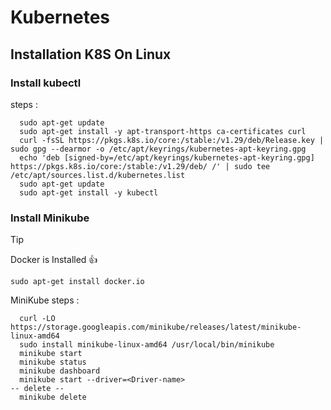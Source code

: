 # Kubernetes

## Installation K8S On Linux
### Install kubectl
steps : 
  ```
    sudo apt-get update
    sudo apt-get install -y apt-transport-https ca-certificates curl
    curl -fsSL https://pkgs.k8s.io/core:/stable:/v1.29/deb/Release.key | sudo gpg --dearmor -o /etc/apt/keyrings/kubernetes-apt-keyring.gpg
    echo 'deb [signed-by=/etc/apt/keyrings/kubernetes-apt-keyring.gpg] https://pkgs.k8s.io/core:/stable:/v1.29/deb/ /' | sudo tee /etc/apt/sources.list.d/kubernetes.list
    sudo apt-get update
    sudo apt-get install -y kubectl
  ```
    
### Install Minikube
> [!TIP]
> Docker is Installed :+1:
```
sudo apt-get install docker.io
```
MiniKube steps : 
  ```
    curl -LO https://storage.googleapis.com/minikube/releases/latest/minikube-linux-amd64
    sudo install minikube-linux-amd64 /usr/local/bin/minikube  
    minikube start
    minikube status
    minikube dashboard
    minikube start --driver=<Driver-name>
-- delete --
    minikube delete
  ```
